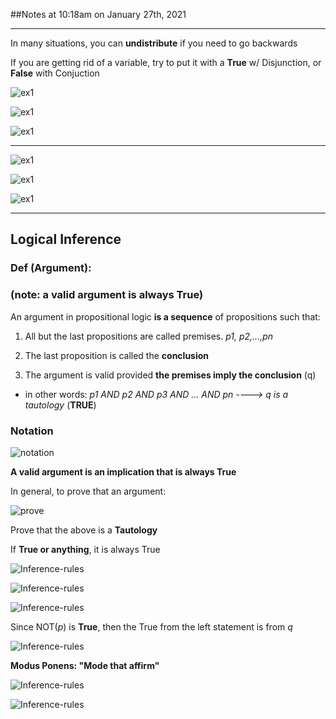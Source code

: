  ##Notes at 10:18am on January 27th, 2021

---

In many situations, you can **undistribute** if you need to go backwards

If you are getting rid of a variable, try to put it with a **True** w/ Disjunction, or **False** with Conjuction

![ex1](./Lect5-img/properties.png)

![ex1](./Lect5-img/ex1.png)

![ex1](./Lect5-img/ex2.png)

---

![ex1](./Lect5-img/practice.png)

![ex1](./Lect5-img/implication.png)

![ex1](./Lect5-img/negation.png)

---

## Logical Inference

### Def (Argument):

### (note: a valid argument is always True)

An argument in propositional logic **is a sequence** of propositions such that:

1) All but the last propositions are called premises. *p1, p2,...,pn*

2) The last proposition is called the **conclusion**

3) The argument is valid provided **the premises imply the conclusion** (q)

- in other words: *p1 AND p2 AND p3 AND ... AND pn ----> q is a tautology* (**TRUE**)

### Notation

![notation](./Lect5-img/notation.png)

**A valid argument is an implication that is always True**

In general, to prove that an argument:

![prove](./Lect5-img/prove.png)

Prove that the above is a **Tautology**

If **True or anything**, it is always True

![Inference-rules](./Lect5-img/Inference-rules.png)

![Inference-rules](./Lect5-img/Inference-rules2.png)

![Inference-rules](./Lect5-img/Inference-rules3.png)

Since NOT(*p*) is **True**, then the True from the left statement is from *q*

![Inference-rules](./Lect5-img/Inference-rules4.png)

**Modus Ponens: "Mode that affirm"**

![Inference-rules](./Lect5-img/Inference-rules5.png)

![Inference-rules](./Lect5-img/Inference-rules6.png)
